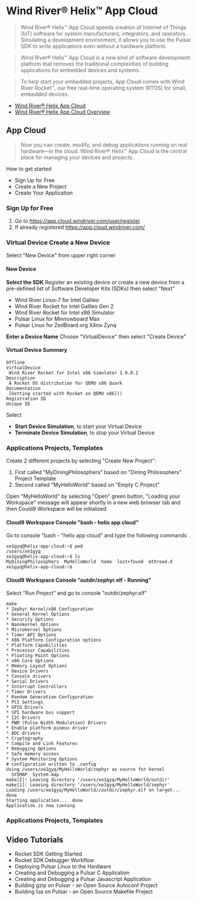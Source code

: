 Wind River® Helix™ App Cloud
==

> Wind River® Helix™ App Cloud speeds creation of Internet of Things (IoT) software for system manufacturers, integrators, and operators. Simulating a development environment, it allows you to use the Pulsar SDK to write applications even without a hardware platform.

> Wind River® Helix™ App Cloud is a new kind of software development platform that removes the traditional complexities of building applications for embedded devices and systems.

> To help start your embedded projects, App Cloud comes with Wind River Rocket™, our free real-time operating system (RTOS) for small, embedded devices.

- [Wind River® Helix App Cloud](http://www.windriver.com/products/helix/app-cloud/)
- [Wind River® Helix App Cloud Overview](http://www.windriver.com/products/product-overviews/wr-app-cloud_overview.pdf)

## App Cloud

> Now you can create, modify, and debug applications running on real hardware—in the cloud. Wind River® Helix™ App Cloud is the central place for managing your devices and projects.

How to get started

- Sign Up for Free
- Create a New Project
- Create Your Application

### Sign Up for Free

1. Go to https://app.cloud.windriver.com/user/register
2. If already registered https://app.cloud.windriver.com/

### Virtual Device Create a New Device

Select "New Device" from upper right corner

#### New Device

__Select the SDK__ Register an existing device or create a new device from a pre-defined list of Software Developer Kits (SDKs) then select "Next"

- Wind River Linux-7 for Intel Galileo
- Wind River Rocket for Intel Galileo Gen 2
- Wind River Rocket for Intel x86 Simulator
- Pulsar Linux for Minnowboard Max
- Pulsar Linux for ZedBoard.org Xilinx Zynq

__Enter a Device Name__ Choose "VirtualDevice" then select "Create Device"

#### Virtual Device Summary

    Offline
    VirtualDevice
     Wind River Rocket for Intel x86 Simulator 1.0.0.1
    Description
     A Rocket OS distribution for QEMU x86 Quark
    Documentation
     [Getting started with Rocket on QEMU x86]()
    Registration ID
    Unique ID

Select

 - __Start Device Simulation__, to start your Virtual Device
 - __Terminate Device Simulation__, to stop your Virtual Device

### Applications Projects, Templates

Create 2 different projects by selecting "Create New Project":

1. First called "MyDiningPhilosophers" based on "Dining Philosophers" Project Template
2. Second called "MyHelloWorld" based on "Empty C Project"

Open "MyHelloWorld" by selecting "Open" green button, "Loading your Workspace" message will appear shortly in a new web browser tab and then Could9 Workspace will be initialized

#### __Cloud9 Workspace__ Console "bash - helix app cloud"

Go to console "bash - "helix app cloud" and type the following commands

    xe1gyq@helix-app-cloud:~$ pwd
    /users/xe1gyq
    xe1gyq@helix-app-cloud:~$ ls
    MyDiningPhilosophers  MyHelloWorld  home  lost+found  mthread.d
    xe1gyq@helix-app-cloud:~$ 


#### __Cloud9 Workspace__ Console "outdir/zephyr.elf - Running"

Select "Run Project" and go to console "outdir/zephyr.elf"

    make
    * Zephyr Kernel/x86 Configuration
    * General Kernel Options
    * Security Options
    * Nanokernel Options
    * Microkernel Options
    * Timer API Options
    * X86 Platform Configuration options
    * Platform Capabilities
    * Processor Capabilities
    * Floating Point Options
    * x86 Core Options
    * Memory Layout Options
    * Device Drivers
    * Console drivers
    * Serial Drivers
    * Interrupt Controllers
    * Timer Drivers
    * Random Generation Configuration
    * PCI Settings
    * GPIO Drivers
    * SPI hardware bus support
    * I2C Drivers
    * PWM (Pulse Width Modulation) Drivers
    * Enable platform pinmux driver
    * ADC drivers
    * Cryptography
    * Compile and Link Features
    * Debugging Options
    * Safe memory access
    * System Monitoring Options
    # configuration written to .config
    Using /users/xe1gyq/MyHelloWorld/zephyr as source for kernel
      SYSMAP  System.map
    make[2]: Leaving directory '/users/xe1gyq/MyHelloWorld/outdir'
    make[1]: Leaving directory '/users/xe1gyq/MyHelloWorld/zephyr'
    Loading /users/xe1gyq/MyHelloWorld//outdir/zephyr.elf on target...  done
    Starting application...  done
    Application is now running

### Applications Projects, Templates

## Video Tutorials

- Rocket SDK Getting Started
- Rocket SDK Debugger Workflow
- Deploying Pulsar Linux to the Hardware
- Creating and Debugging a Pulsar C Application
- Creating and Debugging a Pulsar Javascript Application
- Building gzip on Pulsar - an Open Source Autoconf Project
- Building lua on Pulsar - an Open Source Makefile Project
